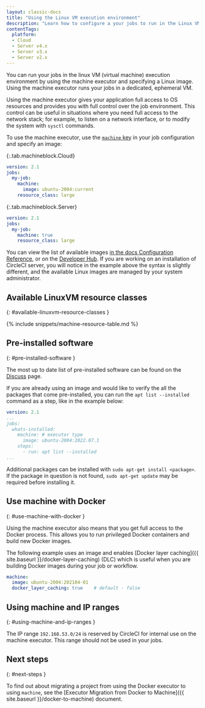 ```yaml
---
layout: classic-docs
title: "Using the Linux VM execution environment"
description: "Learn how to configure a your jobs to run in the Linux VM execution environment using the machine executor."
contentTags: 
  platform:
  - Cloud
  - Server v4.x
  - Server v3.x
  - Server v2.x
---
```


You can run your jobs in the linux VM (virtual machine) execution environment by using the machine executor and specifying a Linux image. Using the machine executor runs your jobs in a dedicated, ephemeral VM.

Using the machine executor gives your application full access to OS resources and provides you with full control over the job environment. This control can be useful in situations where you need full access to the network stack; for example, to listen on a network interface, or to modify the system with `sysctl` commands.

To use the machine executor, use the [`machine` key]({{site.baseurl}}/configuration-reference/#machine) in your job configuration and specify an image:

{:.tab.machineblock.Cloud}
```yaml
version: 2.1
jobs:
  my-job:
    machine:
      image: ubuntu-2004:current
    resource_class: large
```

{:.tab.machineblock.Server}
```yaml
version: 2.1
jobs:
  my-job:
    machine: true
    resource_class: large
```

You can view the list of available images [in the docs Configuration Reference]({{site.baseurl}}/configuration-reference/#available-linux-machine-images), or on the [Developer Hub](https://circleci.com/developer/images?imageType=machine). If you are working on an installation of CircleCI server, you will notice in the example above the syntax is slightly different, and the available Linux images are managed by your system administrator.

## Available LinuxVM resource classes
{: #available-linuxvm-resource-classes } 

{% include snippets/machine-resource-table.md %}

## Pre-installed software
{: #pre-installed-software }

The most up to date list of pre-installed software can be found on the [Discuss](https://discuss.circleci.com/tag/machine-images) page.

If you are already using an image and would like to verify the all the packages that come pre-installed, you can run the `apt list --installed` command as a step, like in the example below:

```yaml
version: 2.1
...
jobs:
  whats-installed:
    machine: # executor type
      image: ubuntu-2004:2022.07.1
    steps:
      - run: apt list --installed
...
```

Additional packages can be installed with `sudo apt-get install <package>`. If the package in question is not found, `sudo apt-get update` may be required before installing it.

## Use machine with Docker
{:  #use-machine-with-docker }

Using the machine executor also means that you get full access to the Docker process. This allows you to run privileged Docker containers and build new Docker images.

The following example uses an image and enables [Docker layer caching]({{ site.baseurl }}/docker-layer-caching) (DLC) which is useful when you are building Docker images during your job or workflow.

```yaml
machine:
  image: ubuntu-2004:202104-01
  docker_layer_caching: true    # default - false
```

## Using machine and IP ranges
{: #using-machine-and-ip-ranges }

The IP range `192.168.53.0/24` is reserved by CircleCI for internal use on the machine executor. This range should not be used in your jobs.

## Next steps
{: #next-steps }

To find out about migrating a project from using the Docker executor to using `machine`, see the [Executor Migration from Docker to Machine]({{ site.baseurl }}/docker-to-machine) document.
